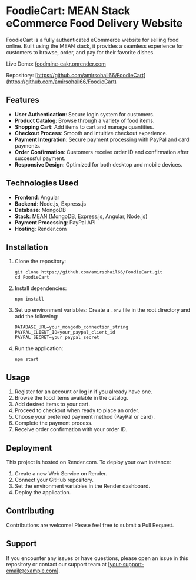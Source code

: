 
# FoodieCart: MEAN Stack eCommerce Food Delivery Website

FoodieCart is a fully authenticated eCommerce website for selling food online. Built using the MEAN stack, it provides a seamless experience for customers to browse, order, and pay for their favorite dishes.

Live Demo: [foodmine-eakr.onrender.com](https://foodmine-eakr.onrender.com/)

Repository: [https://github.com/amirsohail66/FoodieCart](https://github.com/amirsohail66/FoodieCart)

## Features

- **User Authentication**: Secure login system for customers.
- **Product Catalog**: Browse through a variety of food items.
- **Shopping Cart**: Add items to cart and manage quantities.
- **Checkout Process**: Smooth and intuitive checkout experience.
- **Payment Integration**: Secure payment processing with PayPal and card payments.
- **Order Confirmation**: Customers receive order ID and confirmation after successful payment.
- **Responsive Design**: Optimized for both desktop and mobile devices.

## Technologies Used

- **Frontend**: Angular
- **Backend**: Node.js, Express.js
- **Database**: MongoDB
- **Stack**: MEAN (MongoDB, Express.js, Angular, Node.js)
- **Payment Processing**: PayPal API
- **Hosting**: Render.com

## Installation

1. Clone the repository:
   ```
   git clone https://github.com/amirsohail66/FoodieCart.git
   cd FoodieCart
   ```

2. Install dependencies:
   ```
   npm install
   ```

3. Set up environment variables:
   Create a `.env` file in the root directory and add the following:
   ```
   DATABASE_URL=your_mongodb_connection_string
   PAYPAL_CLIENT_ID=your_paypal_client_id
   PAYPAL_SECRET=your_paypal_secret
   ```

4. Run the application:
   ```
   npm start
   ```

## Usage

1. Register for an account or log in if you already have one.
2. Browse the food items available in the catalog.
3. Add desired items to your cart.
4. Proceed to checkout when ready to place an order.
5. Choose your preferred payment method (PayPal or card).
6. Complete the payment process.
7. Receive order confirmation with your order ID.

## Deployment

This project is hosted on Render.com. To deploy your own instance:

1. Create a new Web Service on Render.
2. Connect your GitHub repository.
3. Set the environment variables in the Render dashboard.
4. Deploy the application.

## Contributing

Contributions are welcome! Please feel free to submit a Pull Request.

## Support

If you encounter any issues or have questions, please open an issue in this repository or contact our support team at [your-support-email@example.com].
